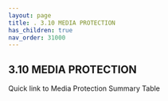 ```yaml
---
layout: page
title: . 3.10 MEDIA PROTECTION 
has_children: true
nav_order: 31000 
---
```


## 3.10 MEDIA PROTECTION

Quick link to Media Protection Summary Table
